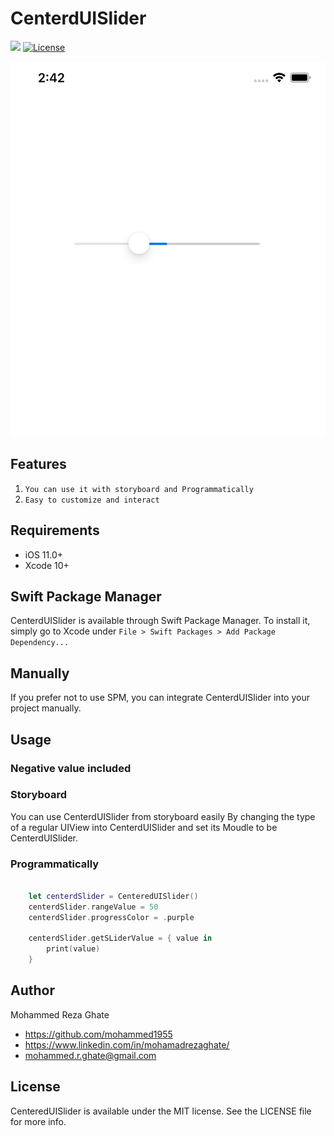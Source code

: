 # CenterdUISlider
![](https://img.shields.io/badge/Swift-5.2-blue.svg?style=flat)
[![License](http://img.shields.io/badge/license-MIT-green.svg?style=flat)](https://github.com/mohammed1955/CenteredUISlider/blob/master/LICENSE)


<img height="600" src="https://github.com/mohammed1955/CenteredUISlider/blob/master/sample.png" />

</br>

## Features

1) `You can use it with storyboard and Programmatically`
2) `Easy to customize and interact `


## Requirements

- iOS 11.0+
- Xcode 10+

## Swift Package Manager

CenterdUISlider is available through Swift Package Manager. To install
it, simply go to Xcode under `File > Swift Packages > Add Package Dependency...`

## Manually

If you prefer not to use SPM, you can integrate CenterdUISlider into your project manually.

## Usage

### Negative value included

### Storyboard
You can use CenterdUISlider from storyboard easily By changing the type of a regular UIView into CenterdUISlider and set its Moudle to be CenterdUISlider.

###  Programmatically
```swift

    let centerdSlider = CenteredUISlider()
    centerdSlider.rangeValue = 50
    centerdSlider.progressColor = .purple
    
    centerdSlider.getSLiderValue = { value in
        print(value)
    }

```
## Author

Mohammed Reza Ghate

- https://github.com/mohammed1955
- https://www.linkedin.com/in/mohamadrezaghate/
- mohammed.r.ghate@gmail.com

## License

CenteredUISlider is available under the MIT license. See the LICENSE file for more info.
